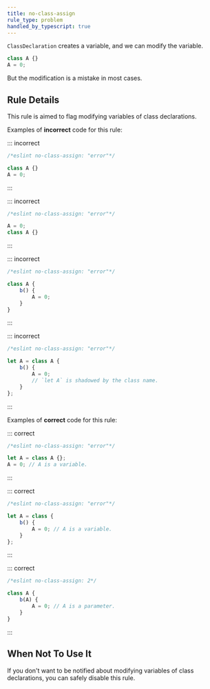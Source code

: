 ```yaml
---
title: no-class-assign
rule_type: problem
handled_by_typescript: true
---
```


`ClassDeclaration` creates a variable, and we can modify the variable.

```js
class A {}
A = 0;
```

But the modification is a mistake in most cases.

## Rule Details

This rule is aimed to flag modifying variables of class declarations.

Examples of **incorrect** code for this rule:

::: incorrect

```js
/*eslint no-class-assign: "error"*/

class A {}
A = 0;
```

:::

::: incorrect

```js
/*eslint no-class-assign: "error"*/

A = 0;
class A {}
```

:::

::: incorrect

```js
/*eslint no-class-assign: "error"*/

class A {
    b() {
        A = 0;
    }
}
```

:::

::: incorrect

```js
/*eslint no-class-assign: "error"*/

let A = class A {
    b() {
        A = 0;
        // `let A` is shadowed by the class name.
    }
};
```

:::

Examples of **correct** code for this rule:

::: correct

```js
/*eslint no-class-assign: "error"*/

let A = class A {};
A = 0; // A is a variable.
```

:::

::: correct

```js
/*eslint no-class-assign: "error"*/

let A = class {
    b() {
        A = 0; // A is a variable.
    }
};
```

:::

::: correct

```js
/*eslint no-class-assign: 2*/

class A {
    b(A) {
        A = 0; // A is a parameter.
    }
}
```

:::

## When Not To Use It

If you don't want to be notified about modifying variables of class declarations, you can safely disable this rule.

